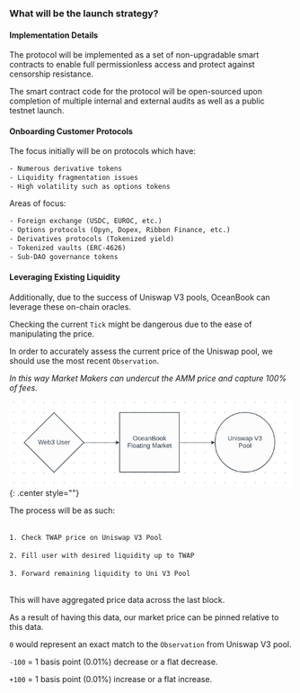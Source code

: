 ### **What will be the launch strategy?**

#### Implementation Details

The protocol will be implemented as a set of non-upgradable smart contracts to enable full permissionless access and protect against censorship resistance.

The smart contract code for the protocol will be open-sourced upon completion of multiple internal and external audits as well as a public testnet launch.

#### Onboarding Customer Protocols

The focus initially will be on protocols which have:

    - Numerous derivative tokens 
    - Liquidity fragmentation issues
    - High volatility such as options tokens

Areas of focus:

    - Foreign exchange (USDC, EUROC, etc.)
    - Options protocols (Opyn, Dopex, Ribbon Finance, etc.)
    - Derivatives protocols (Tokenized yield)
    - Tokenized vaults (ERC-4626)
    - Sub-DAO governance tokens

#### **Leveraging Existing Liquidity**

Additionally, due to the success of Uniswap V3 pools, OceanBook can leverage these on-chain oracles.

Checking the current `Tick` might be dangerous due to the ease of manipulating the price.

In order to accurately assess the current price of the Uniswap pool, we should use the most recent `Observation`.

<em>In this way Market Makers can undercut the AMM price and capture 100% of fees.</em>

![Screenshot](floating-flow.png){: .center style=""}

The process will be as such:
<br/>
<br/>

    1. Check TWAP price on Uniswap V3 Pool

    2. Fill user with desired liquidity up to TWAP

    3. Forward remaining liquidity to Uni V3 Pool
<br/>
This will have aggregated price data across the last block.

As a result of having this data, our market price can be pinned relative to this data.

`0` would represent an exact match to the `Observation` from Uniswap V3 pool.

`-100` = 1 basis point (0.01%) decrease or a flat decrease.

`+100` = 1 basis point (0.01%) increase or a flat increase.



<br/>
<br/>
<br/>